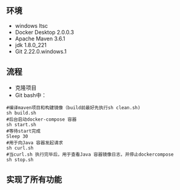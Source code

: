 ## 环境
+ windows ltsc
+ Docker Desktop 2.0.0.3
+ Apache Maven 3.6.1
+ jdk 1.8.0_221
+ Git 2.22.0.windows.1
## 流程
+ 克隆项目
+ Git bash中：
```
#编译maven项目和构建镜像（build前最好先执行sh clean.sh)
sh build.sh
#后台启动docker-compose 容器
sh start.sh
#等待start完成
Sleep 30 
#用于向Java 容器发起请求
sh curl.sh
#当curl.sh 执行完毕后，用于查看Java 容器镜像日志，并停止dockercompose
sh stop.sh
```
## 实现了所有功能

